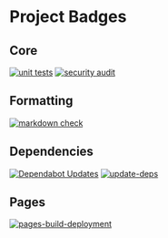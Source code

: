 # Project Badges

## Core

[![unit tests](https://github.com/RustedBytes/extract-frames/actions/workflows/test.yaml/badge.svg)](https://github.com/RustedBytes/extract-frames/actions/workflows/test.yaml)
[![security audit](https://github.com/RustedBytes/extract-frames/actions/workflows/audit.yaml/badge.svg)](https://github.com/RustedBytes/extract-frames/actions/workflows/audit.yaml)

## Formatting

[![markdown check](https://github.com/RustedBytes/extract-frames/actions/workflows/markdown-check.yaml/badge.svg)](https://github.com/RustedBytes/extract-frames/actions/workflows/markdown-check.yaml)

## Dependencies

[![Dependabot Updates](https://github.com/RustedBytes/extract-frames/actions/workflows/dependabot/dependabot-updates/badge.svg)](https://github.com/RustedBytes/extract-frames/actions/workflows/dependabot/dependabot-updates)
[![update-deps](https://github.com/RustedBytes/extract-frames/actions/workflows/update-deps.yaml/badge.svg)](https://github.com/RustedBytes/extract-frames/actions/workflows/update-deps.yaml)

## Pages

[![pages-build-deployment](https://github.com/RustedBytes/extract-frames/actions/workflows/pages/pages-build-deployment/badge.svg)](https://github.com/RustedBytes/extract-frames/actions/workflows/pages/pages-build-deployment)
